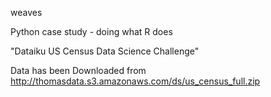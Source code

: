 weaves

Python case study - doing what R does

"Dataiku US Census Data Science Challenge"

Data has been Downloaded from 
http://thomasdata.s3.amazonaws.com/ds/us_census_full.zip
